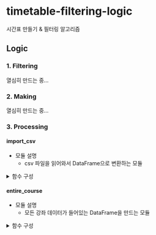 # timetable-filtering-logic
시간표 만들기 &amp; 필터링 알고리즘

## Logic

### 1. Filtering
열심히 만드는 중...

### 2. Making
열심히 만드는 중...

### 3. Processing
#### import_csv
- 모듈 설명
  - csv 파일을 읽어와서 DataFrame으로 변환하는 모듈

<details>
  <summary>함수 구성</summary>
  
  ##### get_department_dict

  - 현재 저장된 csv 파일명에 따라 학부과-전공명 <-> id dict, list를 만드는 함수
  - **input** 저장된 csv 파일의 경로
  - **output** 학부과-전공명 -> id dict, id -> 학부과-전공명 list

  ##### import_csv
  - csv 파일들을 DataFrame으로 읽어와서 list로 반환하는 함수
  - **input** csv 파일의 경로
  - **output** DataFrame list

</details>

#### entire_course
- 모듈 설명
  - 모든 강좌 데이터가 들어있는 DataFrame을 만드는 모듈

<details>
  <summary>함수 구성</summary>
  
  ##### get_entire_course
  - 과 별 강의 데이터를 모두 합쳐서 하나의 DataFrame으로 만드는 함수
  - **input** DataFrame list
  - **output** DataFrame

</details>